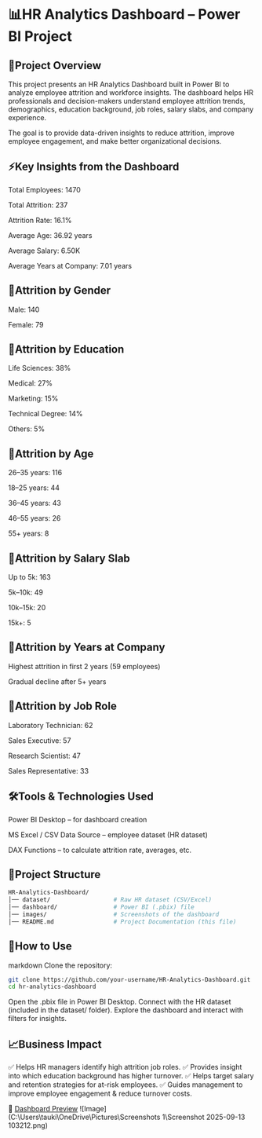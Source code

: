 # 📊HR Analytics Dashboard – Power BI Project
## 📌Project Overview

This project presents an HR Analytics Dashboard built in Power BI to analyze employee attrition and workforce insights. The dashboard helps HR professionals and decision-makers understand employee attrition trends, demographics, education background, job roles, salary slabs, and company experience.

The goal is to provide data-driven insights to reduce attrition, improve employee engagement, and make better organizational decisions.

## ⚡Key Insights from the Dashboard

Total Employees: 1470

Total Attrition: 237

Attrition Rate: 16.1%

Average Age: 36.92 years

Average Salary: 6.50K

Average Years at Company: 7.01 years

## 🔹Attrition by Gender

Male: 140

Female: 79

## 🔹Attrition by Education

Life Sciences: 38%

Medical: 27%

Marketing: 15%

Technical Degree: 14%

Others: 5%

## 🔹Attrition by Age

26–35 years: 116

18–25 years: 44

36–45 years: 43

46–55 years: 26

55+ years: 8

## 🔹Attrition by Salary Slab

Up to 5k: 163

5k–10k: 49

10k–15k: 20

15k+: 5

## 🔹Attrition by Years at Company

Highest attrition in first 2 years (59 employees)

Gradual decline after 5+ years

## 🔹Attrition by Job Role

Laboratory Technician: 62

Sales Executive: 57

Research Scientist: 47

Sales Representative: 33

## 🛠️Tools & Technologies Used

Power BI Desktop – for dashboard creation

MS Excel / CSV Data Source – employee dataset (HR dataset)

DAX Functions – to calculate attrition rate, averages, etc.


## 📂Project Structure
```bash
HR-Analytics-Dashboard/
│── dataset/                  # Raw HR dataset (CSV/Excel)
│── dashboard/                # Power BI (.pbix) file
│── images/                   # Screenshots of the dashboard
│── README.md                 # Project Documentation (this file)
```
## 🚀How to Use
markdown
Clone the repository:

```bash
git clone https://github.com/your-username/HR-Analytics-Dashboard.git
cd hr-analytics-dashboard
```
Open the .pbix file in Power BI Desktop.
Connect with the HR dataset (included in the dataset/ folder).
Explore the dashboard and interact with filters for insights.

## 📈Business Impact

✅ Helps HR managers identify high attrition job roles.
✅ Provides insight into which education background has higher turnover.
✅ Helps target salary and retention strategies for at-risk employees.
✅ Guides management to improve employee engagement & reduce turnover costs.

📸 [Dashboard Preview](https://floco.in/HR-Analytics-Dashboard)
![Image](C:\Users\tauki\OneDrive\Pictures\Screenshots 1\Screenshot 2025-09-13 103212.png)
